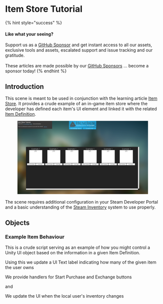 # Item Store Tutorial

{% hint style="success" %}
#### Like what your seeing?

Support us as a [GitHub Sponsor](../../../../become-a-sponsor/) and get instant access to all our assets, exclusive tools and assets, escalated support and issue tracking and our gratitude.\
\
These articles are made possible by our [GitHub Sponsors](../../../../become-a-sponsor/) ... become a sponsor today!
{% endhint %}

## Introduction

This scene is meant to be used in conjunction with the learning article [Item Store](../../../../company/steam/steamworks/microtransactions/item-store/). It provides a crude example of an in-game item store where the developer has defined each item's UI element and linked it with the related [Item Definition](../../unity/scriptable-objects/item-definition.md).

<figure><img src="../../../../.gitbook/assets/image (13).png" alt=""><figcaption></figcaption></figure>

The scene requires additional configuration in your Steam Developer Portal and a basic understanding of the [Steam Inventory](../../../../company/steam/steamworks/inventory/) system to use properly.

## Objects

### Example Item Behaviour

This is a crude script serving as an example of how you might control a Unity UI object based on the information in a given Item Definition.

Using this we update a UI Text label indicating how many of the given item the user owns

We provide handlers for Start Purchase and Exchange buttons

and

We update the UI when the local user's inventory changes
